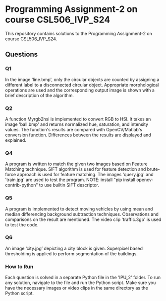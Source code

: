 # Programming Assignment-2 on course CSL506_IVP_S24
This repository contains solutions to the Programming Assignment-2 on course CSL506_IVP_S24. 

## Questions
### Q1
In the image 'line.bmp', only the circular objects are counted by assigning a different label to a disconnected circular object. Appropriate morphological operations are used and the corresponding output image is shown with a brief description of the algorithm.

### Q2
A function Myrgb2hsi is implemented to convert RGB to HSI. It takes an image 'ball.bmp' and returns normalized hue, saturation, and intensity values. The function's results are compared with OpenCV/Matlab's conversion function. Differences between the results are displayed and explained.

### Q4
A program is written to match the given two images based on Feature Matching technique. SIFT algorithm is used for feature detection and brute-force approach is used for feature matching. The images 'query.jpg' and 'train.jpg' are used to test the program. NOTE: install "pip install opencv-contrib-python" to use builtin SIFT descriptor.

### Q5
A program is implemented to detect moving vehicles by using mean and median differencing background subtraction techniques. Observations and comparisons on the result are mentioned. The video clip 'traffic.3gp' is used to test the code.

### Q6
An image ‘city.jpg’ depicting a city block is given. Superpixel based thresholding is applied to perform segmentation of the buildings.

### How to Run
Each question is solved in a separate Python file in the 'IPU_2' folder. To run any solution, navigate to the file and run the Python script. Make sure you have the necessary images or video clips in the same directory as the Python script.